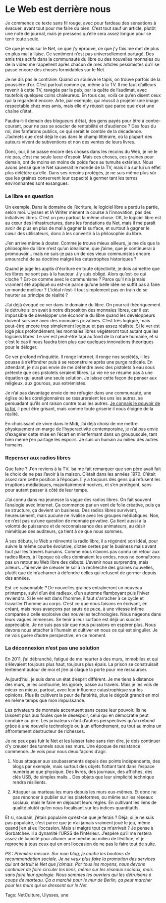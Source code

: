 # Le Web est derrière nous

Je commence ce texte sans fil rouge, avec pour fardeau des sensations à évacuer, avant tout pour me faire du bien. C’est tout sauf un article, plutôt une note de journal, mais je pressens qu’elle sera assez longue pour se tenir toute seule.<span id="more-44492"></span>

Ce que je vois sur le Net, ce que j’y éprouve, ce que j’y fais me met de plus en plus mal à l’aise. Ce sentiment n’est pas universellement partagé. Des amis très actifs dans la communauté du libre ou des nouvelles monnaies ou de la vidéo me rappellent après chacun de mes articles pessimistes qu’il se passe encore des choses formidables sur le Net.

Je ne dis pas le contraire. Quand on soulève le tapis, on trouve parfois de la poussière d’or. C’est partout comme ça, même à la TV. Il me faut d’ailleurs revenir à cette TV, ravagée par la pub, par la quête de l’audimat, avec toutefois quelques coins chaleureux. En tous cas, voilà ce qu’en disent ceux qui la regardent encore. Arte, par exemple, qui réussit à projeter une image respectable chez mes amis, mais elle n’y réussit que parce que c’est une chaîne d’état.

Faudra-t-il demain des blogueurs d’état, des gens payés pour être à contre-courant, pour ne pas se soucier de rentabilité et d’audience ? Des fous du roi, des fanfarons publics, ce qui serait le comble de la décadence. J’admets que c’est déjà le cas dans le champ littéraire, où la plupart des auteurs vivent de subventions et non des ventes de leurs livres.

Donc, oui, il se passe encore des choses dans les recoins du Web, je ne le nie pas, c’est ma seule lueur d’espoir. Mais ces choses, ces graines pour demain, ont de moins en moins de poids face au tumulte extérieur. Nous avons pensé que le Net sauverait le monde de la TV, mais il a sur lui un effet plus délétère qu’elle. Dans ses recoins protégés, je ne suis même plus sûr que les graines conservent leur capacité à germer tant les terres environnantes sont exsangues.

### Le libre en question

Un exemple. Dans le domaine de l’écriture, le logiciel libre a perdu la partie, selon moi. Ulysses et IA Writer mènent la course à l’innovation, pas des initiatives libres. C’est un peu partout la même chose. OK, le logiciel libre est au cœur des infrastructures, dans les fondations du Net, mais il me paraît avoir de plus en plus de mal à gagner la surface, et surtout à gagner le cœur des utilisateurs, donc à les convertir à la philosophie du libre.

J’en arrive même à douter. Comme je trouve mieux ailleurs, je me dis que la philosophie du libre n’est qu’un idéalisme, que j’aime, que je continuerai à promouvoir… mais ne suis-je pas un de ces vieux communistes encore amouraché de sa doctrine malgré les catastrophes historiques ?

Quand je juge les applis d'écriture en toute objectivité, je dois admettre que les libres ne sont pas à la hauteur. J’y suis obligé. Alors qu’est-ce qui cloche ? Est-ce comme avec le communisme ? Parce qu’il n’a jamais vraiment été appliqué ou est-ce parce qu’une belle idée ne suffit pas à faire un monde meilleur ? L’idéal n’est-il tout simplement pas en train de se heurter au principe de réalité ?

J’ai déjà évoqué ce ver dans le domaine du libre. On pourrait théoriquement le détruire si on avait à notre disposition des monnaies libres, car il est impossible de développer une économie du libre quand les développeurs doivent survivre avec des monnaies privatives. C’est très logique, mais peut-être encore trop simplement logique et pas assez réaliste. Si le ver est logé plus profondément, les monnaies libres végéteront tout autant que les logiciels libres. Le ver est peut-être tapi au fond de la nature humaine, et si c’est le cas il nous faudra bien plus que quelques innovations théoriques pour le déloger.

Ce ver profond m’inquiète. Il ronge Internet, il ronge nos sociétés, il les pousse à s’effondrer puis à se reconstruire après une purge radicale. En attendant, je n’ai pas envie de me défendre avec des pistolets à eau sous prétexte que ces pistolets seraient libres. La vie ne se résume pas à une équation qui aurait une seule solution. Je laisse cette façon de penser aux religieux, aux gourous, aux extrémistes.

Je n’ai pas davantage envie de me réfugier dans une communauté, une église où les coreligionnaires se rassureraient les uns les autres, se persuadant qu’ils ont raison contre tous les autres. [Je connais le pouvoir de la foi](http://tcrouzet.com/2016/09/15/le-web-une-croyance-partagee/), il peut être grisant, mais comme toute griserie il nous éloigne de la réalité.

En choisissant de vivre dans le Midi, j’ai déjà choisi de me mettre physiquement en marge de l’hyperactivité contemporaine, je n’ai pas envie d’exagérer cette mise en l’écart en m’enfermant dans un groupuscule, tant bien même j’en partage les espoirs. Je suis un humain au milieu des autres humains.

### Repenser aux radios libres

Que faire ? J’en reviens à la TV. Isa me fait remarquer que son père avait fait le choix de ne pas l’avoir à la maison. C’était dans les années 1970. C’était assez rare cette position à l’époque. Il y a toujours des gens qui refusent les irruptions médiatiques, majoritairement nocives, et s’en protègent, sans pour autant passer à côté de leur temps.

J’ai connu dans ma jeunesse la vague des radios libres. On fait souvent l’analogie avec Internet. Ça commence par un vent de folie créative, puis ça se structure, ça devient un business. Des radios libres survivent, heureusement, mais aucune ne rivalise avec les groupes médiatiques. Non, ce n’est pas qu’une question de monnaie privative. Ça tient aussi à la volonté de puissance et de reconnaissance des animateurs, au désir mimétique des auditeurs, ça tient à ce que nous sommes.

À ses débuts, le Web a réinventé la radio libre, il a régénéré son idéal, pour suivre la même courbe évolutive, dictée certes par le business mais avant tout par les travers humains. Comme nous n’avons pas connu un retour aux radios libres, à l’époque où elles dominaient les ondes, nous ne connaîtrons pas un retour au Web libre des débuts. L’avenir nous surprendra, mais ailleurs. J’ai envie de creuser le sol à la recherche des graines nouvelles, plutôt que de m’acharner à défendre celles qui refusent de germer depuis des années.

Est-ce raisonnable ? De nouvelles graines entraîneront un nouveau printemps, suivi d’un été radieux, d’un automne flamboyant puis l’hiver reviendra. Si le ver est dans l’homme, il faut s'arracher à ce cycle et travailler l’homme au corps. C’est ce que nous faisons en écrivant, en créant, mais nous avançons par sauts de puce, à une vitesse infime comparée à celle explosive des nouvelles technologies. Nous nageons dans leurs vagues immenses. Se tenir à leur surface est déjà un succès appréciable. Je ne suis pas sûr que nous puissions en espérer plus. Nous devons nous attacher à l’humain et cultiver en nous ce qui est singulier. Je ne vois guère d’autre perspective, en ce moment.

### La déconnexion n’est pas une solution

En 2011, j’ai débranché, fatigué de me heurter à des murs, immobiles et qui s’élevaient toujours plus haut, toujours plus épais. La prison se construisait lentement autour de moi et j’en ai claqué la porte pour me ressourcer.

Aujourd’hui, je suis dans un état d’esprit différent. Je me tiens à distance des murs, je les contourne, les ignore, passe au travers. Mais je les vois de mieux en mieux, partout, avec leur influence catastrophique sur les opinions. Plus ils cultivent la peur de l’altérité, plus le dégoût grandit en moi en même temps que mon impuissance.

Les privateurs de monnaie accentuent sans cesse leur pouvoir. Ils ne laissent plus aux foules que le désespoir, celui qui en démocratie peut conduire au pire. Les privateurs n’ont d’autres perspectives qu’un rebond grâce à une nouvelle technologie ou à un effondrement, ou tout au moins un affrontement destructeur de richesses.

Je ne peux pas fuir le Net et les laisser faire sans rien dire, je dois continuer d’y creuser des tunnels sous ses murs. Une époque de résistance commence. Je vois pour nous deux façons d’agir.

1. Nous attaquer aux soubassements depuis des points indépendants, des blogs par exemple, mais surtout des objets flottant tant dans l’espace numérique que physique. Des livres, des journaux, des affiches, des clés USB, de simples mails… Des objets que leur simplicité technique rendra résilients.

2. Attaquer au marteau les murs depuis les murs eux-mêmes. Et donc ne pas renoncer à publier sur les plateformes, ou même sur les réseaux sociaux, mais le faire en déjouant leurs règles. En cultivant les liens de qualité plutôt qu’en nous focalisant sur les indices quantitatifs.

Et si, soudain, j’étais populaire qu’est-ce que je ferais ? Déjà, si je ne suis pas populaire, c’est parce que je n’ai jamais vraiment joué le jeu, même quand j’en ai eu l’occasion. Mais si malgré tout ça m’arrivait ? Je pense à Gorbatchev. Il a dynamité l’URSS de l’intérieur. J’espère qu’il me restera assez de lucidité pour allumer une mèche au milieu de l’édifice, et je reproche à tous ceux qui en ont l’occasion de ne pas le faire tout de suite.

*PS : Première mesure. Sur mon blog, je cache les boutons de recommandation sociale. Je ne veux plus faire la promotion des services qui ont détruit le Net que j’aimais. Par tous les moyens, nous devons continuer de faire circuler les liens, même sur les réseaux sociaux, mais sans faire leur apologie. Nous sommes les ouvriers qui les détruisons à coups de marteau. Ça a marché pour le mur de Berlin, ça peut marcher pour les murs qui se dressent sur le Net.*

Tags: NetCulture, Ulysses, une